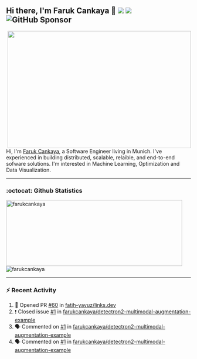 ## Hi there, I'm Faruk Cankaya 👋 ![](https://komarev.com/ghpvc/?username=farukcankaya&color=green&&style=flat)  [![](https://img.shields.io/static/v1?label=Sponsor&message=%E2%9D%A4&logo=GitHub&color=%23fe8e86)](https://github.com/sponsors/farukcankaya) ![GitHub Sponsor](https://img.shields.io/github/sponsors/farukcankaya?label=Sponsor&logo=GitHub)

<img align="right" src="https://dgtzuqphqg23d.cloudfront.net/b0hyUGDYuQ0zEAAgLwbCkMeFX4emQoJtP8oZ26Z1amw-2048x1536.jpg" width="500" height="320" />
<p align="left">Hi, I'm <a href="https://www.linkedin.com/in/farukcankaya/">Faruk Cankaya</a>, a Software Engineer living in Munich. I've experienced in building distributed, scalable, relaible, and end-to-end sofware solutions. I'm interested in Machine Learning, Optimization and Data Visualization.</p>

<div style="clear: both;"/ >
  
  
---
### :octocat: Github Statistics
<img  src="https://github-readme-stats.vercel.app/api?username=farukcankaya&show_icons=true&theme=radical" alt="farukcankaya" width="480" height="180" />
<img src="https://github-readme-stats.vercel.app/api/top-langs/?username=farukcankaya&layout=compact&hide=html&theme=radical" alt="farukcankaya"/>

  
---
### :zap: Recent Activity
<!--START_SECTION:activity-->
1. 💪 Opened PR [#60](https://github.com/fatih-yavuz/links.dev/pull/60) in [fatih-yavuz/links.dev](https://github.com/fatih-yavuz/links.dev)
2. ❗️ Closed issue [#1](https://github.com/farukcankaya/detectron2-multimodal-augmentation-example/issues/1) in [farukcankaya/detectron2-multimodal-augmentation-example](https://github.com/farukcankaya/detectron2-multimodal-augmentation-example)
3. 🗣 Commented on [#1](https://github.com/farukcankaya/detectron2-multimodal-augmentation-example/issues/1) in [farukcankaya/detectron2-multimodal-augmentation-example](https://github.com/farukcankaya/detectron2-multimodal-augmentation-example)
4. 🗣 Commented on [#1](https://github.com/farukcankaya/detectron2-multimodal-augmentation-example/issues/1) in [farukcankaya/detectron2-multimodal-augmentation-example](https://github.com/farukcankaya/detectron2-multimodal-augmentation-example)
<!--END_SECTION:activity-->
